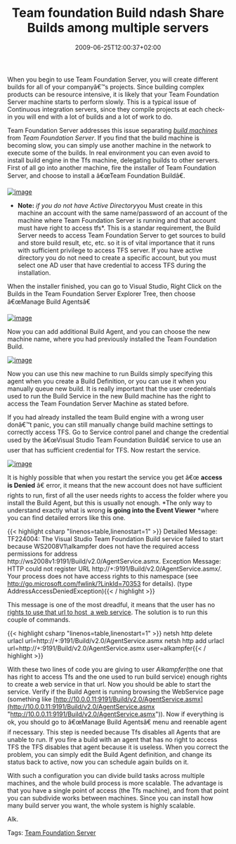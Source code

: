 ﻿---
title: "Team foundation Build ndash Share Builds among multiple servers"
description: ""
date: 2009-06-25T12:00:37+02:00
draft: false
tags: [Software Architecture,Team Foundation Server]
categories: [Software Architecture,Team Foundation Server]
---
When you begin to use Team Foundation Server, you will create different builds for all of your companyâ€™s projects. Since building complex products can be resource intensive, it is likely that your Team Foundation Server machine starts to perform slowly. This is a typical issue of Continuous integration servers, since they compile projects at each check-in you will end with a lot of builds and a lot of work to do.

Team Foundation Server addresses this issue separating *[build machines](http://msdn.microsoft.com/en-us/library/ms181710.aspx)* from *Team Foundation Server*. If you find that the build machine is becoming slow, you can simply use another machine in the network to execute some of the builds. In real environment you can even avoid to install build engine in the Tfs machine, delegating builds to other servers. First of all go into another machine, fire the installer of Team Foundation Server, and choose to install a â€œTeam Foundation Buildâ€.

[![image](http://www.codewrecks.com/blog/wp-content/uploads/2009/06/image-thumb35.png "image")](http://www.codewrecks.com/blog/wp-content/uploads/2009/06/image35.png)

* **Note:** *if you do not have Active Directory*you Must create in this machine an account with the same name/password of an account of the machine where Team Foundation Server is running and that account must have right to access tfs*. This is a standar requirement, the Build Server needs to access Team Foundation Server to get sources to build and store build result, etc, etc. so it is of vital importance that it runs with sufficient privilege to access TFS server. If you have active directory you do not need to create a specific account, but you must select one AD user that have credential to access TFS during the installation.

When the installer finished, you can go to Visual Studio, Right Click on the Builds in the Team Foundation Server Explorer Tree, then choose â€œManage Build Agentsâ€

[![image](http://www.codewrecks.com/blog/wp-content/uploads/2009/06/image-thumb36.png "image")](http://www.codewrecks.com/blog/wp-content/uploads/2009/06/image36.png)

Now you can add additional Build Agent, and you can choose the new machine name, where you had previously installed the Team Foundation Build.

[![image](http://www.codewrecks.com/blog/wp-content/uploads/2009/06/image-thumb37.png "image")](http://www.codewrecks.com/blog/wp-content/uploads/2009/06/image37.png)

Now you can use this new machine to run Builds simply specifying this agent when you create a Build Definition, or you can use it when you manually queue new build. It is really important that the user credentials used to run the Build Service in the new Build machine has the right to access the Team Foundation Server Machine as stated before.

If you had already installed the team Build engine with a wrong user donâ€™t panic, you can still manually change build machine settings to correctly access TFS. Go to Service control panel and change the credential used by the â€œVisual Studio Team Foundation Buildâ€ service to use an user that has sufficient credential for TFS. Now restart the service.

[![image](http://www.codewrecks.com/blog/wp-content/uploads/2009/06/image-thumb38.png "image")](http://www.codewrecks.com/blog/wp-content/uploads/2009/06/image38.png)

It is highly possible that when you restart the service you get â€œ **access is Denied** â€ error, it means that the new account does not have sufficient rights to run, first of all the user needs rights to access the folder where you install the Build Agent, but this is usually not enough. *The only way to understand exactly what is wrong  **is going into the Event Viewer** *where you can find detailed errors like this one.

{{< highlight csharp "linenos=table,linenostart=1" >}}
Detailed Message: TF224004: The Visual Studio Team Foundation Build service failed to start because WS2008V1\alkampfer does not have the required access permissions for address http://ws2008v1:9191/Build/v2.0/AgentService.asmx.
Exception Message: HTTP could not register URL http://+:9191/Build/v2.0/AgentService.asmx/. Your process does not have access rights to this namespace (see http://go.microsoft.com/fwlink/?LinkId=70353 for details). (type AddressAccessDeniedException){{< / highlight >}}

<!-- Code inserted with Steve Dunn's Windows Live Writer Code Formatter Plugin.  http://dunnhq.com -->

This message is one of the most dreadful, it means that the user has no [rights to use that url to host  a web service](http://msdn.microsoft.com/en-us/library/ms733768.aspx). The solution is to run this couple of commands.

{{< highlight csharp "linenos=table,linenostart=1" >}}
netsh http delete urlacl url=http://+:9191/Build/v2.0/AgentService.asmx
netsh http add urlacl url=http://+:9191/Build/v2.0/AgentService.asmx user=alkampfer{{< / highlight >}}

<!-- Code inserted with Steve Dunn's Windows Live Writer Code Formatter Plugin.  http://dunnhq.com -->

With these two lines of code you are giving to user *Alkampfer*(the one that has right to access Tfs and the one used to run build service) enough rights to create a web service in that url. Now you should be able to start the service. Verify if the Build Agent is running browsing the WebService page (something like [http://10.0.0.11:9191/Build/v2.0/AgentService.asmx](http://10.0.0.11:9191/Build/v2.0/AgentService.asmx "http://10.0.0.11:9191/Build/v2.0/AgentService.asmx")). Now if everything is ok, you should go to â€œManage Build Agentsâ€ menu and reenable agent if necessary. This step is needed because Tfs disables all Agents that are unable to run. If you fire a build with an agent that has no right to access TFS the TFS disables that agent because it is useless. When you correct the problem, you can simply edit the Build Agent definition, and change its status back to active, now you can schedule again builds on it.

With such a configuration you can divide build tasks across multiple machines, and the whole build process is more scalable. The advantage is that you have a single point of access (the Tfs machine), and from that point you can subdivide works between machines. Since you can install how many build server you want, the whole system is highly scalable.

Alk.

Tags: [Team Foundation Server](http://technorati.com/tag/Team%20Foundation%20Server)
